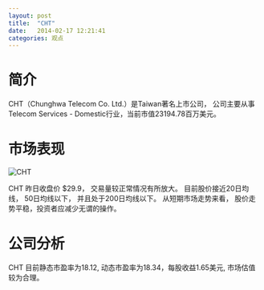 ```yaml
---
layout: post
title:  "CHT"
date:   2014-02-17 12:21:41
categories: 观点
---
```


# 简介
CHT（Chunghwa Telecom Co. Ltd.）是Taiwan著名上市公司，
公司主要从事Telecom Services - Domestic行业，当前市值23194.78百万美元。

# 市场表现

![CHT](http://finviz.com/chart.ashx?t=CHT&ty=c&ta=1&p=d&s=l)

CHT 昨日收盘价 $29.9，
交易量较正常情况有所放大。
目前股价接近20日均线，
50日均线以下，
并且处于200日均线以下。
从短期市场走势来看，
股价走势平稳，投资者应减少无谓的操作。

# 公司分析
CHT 目前静态市盈率为18.12, 动态市盈率为18.34，每股收益1.65美元,
市场估值较为合理。
